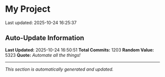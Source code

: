 # My Project


Last updated: 2025-10-24 16:25:37


























































































































































































































































































































































































































































































































































































































































































































































































































































































































































































































































































































































































































































































































































































































































































































































































































































## Auto-Update Information

**Last Updated:** 2025-10-24 16:50:51
**Total Commits:** 1203
**Random Value:** 5323
**Quote:** _Automate all the things!_

---
_This section is automatically generated and updated._